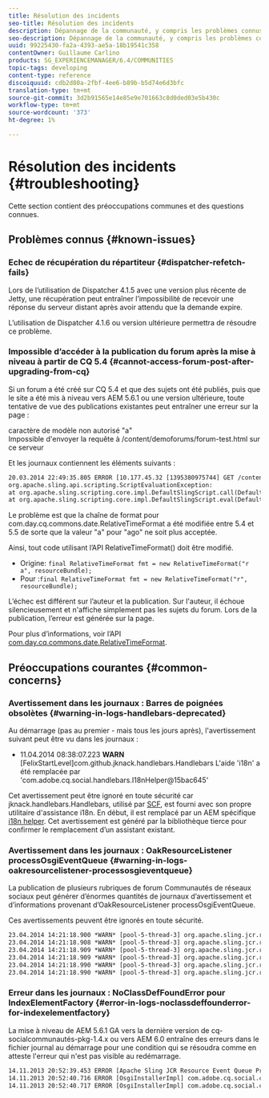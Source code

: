 ```yaml
---
title: Résolution des incidents
seo-title: Résolution des incidents
description: Dépannage de la communauté, y compris les problèmes connus
seo-description: Dépannage de la communauté, y compris les problèmes connus
uuid: 99225430-fa2a-4393-ae5a-18b19541c358
contentOwner: Guillaume Carlino
products: SG_EXPERIENCEMANAGER/6.4/COMMUNITIES
topic-tags: developing
content-type: reference
discoiquuid: cdb2d80a-2fbf-4ee6-b89b-b5d74e6d3bfc
translation-type: tm+mt
source-git-commit: 3d2b91565e14e85e9e701663c8d0ded03e5b430c
workflow-type: tm+mt
source-wordcount: '373'
ht-degree: 1%

---
```



# Résolution des incidents {#troubleshooting}

Cette section contient des préoccupations communes et des questions connues.

## Problèmes connus {#known-issues}

### Echec de récupération du répartiteur {#dispatcher-refetch-fails}

Lors de l’utilisation de Dispatcher 4.1.5 avec une version plus récente de Jetty, une récupération peut entraîner l’impossibilité de recevoir une réponse du serveur distant après avoir attendu que la demande expire.

L’utilisation de Dispatcher 4.1.6 ou version ultérieure permettra de résoudre ce problème.

### Impossible d’accéder à la publication du forum après la mise à niveau à partir de CQ 5.4 {#cannot-access-forum-post-after-upgrading-from-cq}

Si un forum a été créé sur CQ 5.4 et que des sujets ont été publiés, puis que le site a été mis à niveau vers AEM 5.6.1 ou une version ultérieure, toute tentative de vue des publications existantes peut entraîner une erreur sur la page :

caractère de modèle non autorisé &quot;a&quot;\
Impossible d&#39;envoyer la requête à /content/demoforums/forum-test.html sur ce serveur

Et les journaux contiennent les éléments suivants :

```xml
20.03.2014 22:49:35.805 ERROR [10.177.45.32 [1395380975744] GET /content/demoforums/forum-test.html HTTP/1.1] com.day.cq.wcm.tags.IncludeTag Error while executing script content.jsp
org.apache.sling.api.scripting.ScriptEvaluationException: 
at org.apache.sling.scripting.core.impl.DefaultSlingScript.call(DefaultSlingScript.java:388)
at org.apache.sling.scripting.core.impl.DefaultSlingScript.eval(DefaultSlingScript.java:171)
```

Le problème est que la chaîne de format pour com.day.cq.commons.date.RelativeTimeFormat a été modifiée entre 5.4 et 5.5 de sorte que la valeur &quot;a&quot; pour &quot;ago&quot; ne soit plus acceptée.

Ainsi, tout code utilisant l’API RelativeTimeFormat() doit être modifié.

* Origine: `final RelativeTimeFormat fmt = new RelativeTimeFormat("r a", resourceBundle);`
* Pour :`final RelativeTimeFormat fmt = new RelativeTimeFormat("r", resourceBundle);`

L’échec est différent sur l’auteur et la publication. Sur l&#39;auteur, il échoue silencieusement et n&#39;affiche simplement pas les sujets du forum. Lors de la publication, l’erreur est générée sur la page.

Pour plus d’informations, voir l’API [com.day.cq.commons.date.RelativeTimeFormat](https://helpx.adobe.com/experience-manager/6-4/sites/developing/using/reference-materials/javadoc/com/day/cq/commons/date/RelativeTimeFormat.html).

## Préoccupations courantes {#common-concerns}

### Avertissement dans les journaux : Barres de poignées obsolètes {#warning-in-logs-handlebars-deprecated}

Au démarrage (pas au premier - mais tous les jours après), l&#39;avertissement suivant peut être vu dans les journaux :

* 11.04.2014 08:38:07.223 **WARN** [FelixStartLevel]com.github.jknack.handlebars.Handlebars L&#39;aide &#39;i18n&#39; a été remplacée par &#39;com.adobe.cq.social.handlebars.I18nHelper@15bac645&#39;

Cet avertissement peut être ignoré en toute sécurité car jknack.handlebars.Handlebars, utilisé par [SCF](scf.md#handlebarsjavascripttemplatinglanguage), est fourni avec son propre utilitaire d&#39;assistance i18n. En début, il est remplacé par un AEM spécifique [i18n helper](handlebars-helpers.md#i-n). Cet avertissement est généré par la bibliothèque tierce pour confirmer le remplacement d’un assistant existant.

### Avertissement dans les journaux : OakResourceListener processOsgiEventQueue {#warning-in-logs-oakresourcelistener-processosgieventqueue}

La publication de plusieurs rubriques de forum Communautés de réseaux sociaux peut générer d’énormes quantités de journaux d’avertissement et d’informations provenant d’OakResourceListener processOsgiEventQueue.

Ces avertissements peuvent être ignorés en toute sécurité.

```xml
23.04.2014 14:21:18.900 *WARN* [pool-5-thread-3] org.apache.sling.jcr.resource.internal.OakResourceListener processOsgiEventQueue: Resource at /var/search-collections/ugc-sc/_m.frq/jcr:content not found, which is not expected for an added or modified node
23.04.2014 14:21:18.908 *WARN* [pool-5-thread-3] org.apache.sling.jcr.resource.internal.OakResourceListener processOsgiEventQueue: Resource at /var/search-collections/ugc-sc/_m.prx/jcr:content not found, which is not expected for an added or modified node
23.04.2014 14:21:18.909 *WARN* [pool-5-thread-3] org.apache.sling.jcr.resource.internal.OakResourceListener processOsgiEventQueue: Resource at /var/replication/data/1f799fb4-0aeb-4660-aadb-705657f16048/67/67699ab5-9d57-4c79-a755-2727ba9e6452/jcr:content not found, which is not expected for an added or modified node
23.04.2014 14:21:18.909 *WARN* [pool-5-thread-3] org.apache.sling.jcr.resource.internal.OakResourceListener processOsgiEventQueue: Resource at /var/replication/data/1f799fb4-0aeb-4660-aadb-705657f16048/67/67699ab5-9d57-4c79-a755-2727ba9e6452/jcr:content not found, which is not expected for an added or modified node
23.04.2014 14:21:18.990 *WARN* [pool-5-thread-3] org.apache.sling.jcr.resource.internal.OakResourceListener processOsgiEventQueue: Resource at /var/replication/data/1f799fb4-0aeb-4660-aadb-705657f16048/b9/b91f1690-87e8-41d8-a78e-cd2259f837c8/jcr:content not found, which is not expected for an added or modified node
23.04.2014 14:21:18.990 *WARN* [pool-5-thread-3] org.apache.sling.jcr.resource.internal.OakResourceListener processOsgiEventQueue: Resource at /var/replication/data/1f799fb4-0aeb-4660-aadb-705657f16048/b9/b91f1690-87e8-41d8-a78e-cd2259f837c8/jcr:content not found, which is not expected for an added or modified node
```

### Erreur dans les journaux : NoClassDefFoundError pour IndexElementFactory {#error-in-logs-noclassdeffounderror-for-indexelementfactory}

La mise à niveau de AEM 5.6.1 GA vers la dernière version de cq-socialcommunautés-pkg-1.4.x ou vers AEM 6.0 entraîne des erreurs dans le fichier journal au démarrage pour une condition qui se résoudra comme en atteste l&#39;erreur qui n&#39;est pas visible au redémarrage.

```xml
14.11.2013 20:52:39.453 ERROR [Apache Sling JCR Resource Event Queue Processor for path '/'] com.adobe.cq.social.storage.index.impl.IndexService Error occurred while processing event java.util.ConcurrentModificationException
14.11.2013 20:52:40.716 ERROR [OsgiInstallerImpl] com.adobe.cq.social.cq-social-commons [CommentListProvider] Error during instantiation of the implementation object (java.lang.NoClassDefFoundError: com/adobe/cq/social/storage/index/IndexElementFactory) java.lang.NoClassDefFoundError: com/adobe/cq/social/storage/index/IndexElementFactory
14.11.2013 20:52:40.717 ERROR [OsgiInstallerImpl] com.adobe.cq.social.cq-social-commons [CommentListProvider] Failed creating the component instance; see log for reason
```
